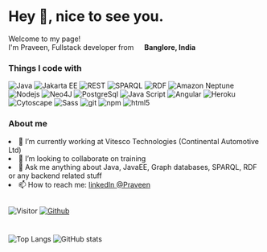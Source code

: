 <h1>Hey 👋, nice to see you.</h1>

 
<p>Welcome to my page! </br> I'm Praveen, Fullstack developer from <img src="https://upload.wikimedia.org/wikipedia/en/4/41/Flag_of_India.svg" width="13"/> <b>Banglore, India</b> </p>
<h3>Things I code with</h3>
<p>
  <img alt="Java" src="https://img.shields.io/badge/-Java-45b8d8?style=flat-square&logo=java&logoColor=white" />
  <img alt="Jakarta EE" src="https://img.shields.io/badge/-J2EE-8DD6F9?style=flat-square&logo=java&logoColor=white" />
  <img alt="REST" src="https://img.shields.io/badge/-REST-764ABC?style=flat-square&logo=restapi&logoColor=white" />
  <img alt="SPARQL" src="https://img.shields.io/badge/-SPARQL-db7092?style=flat-square&logo=linkeddata&logoColor=white" />
  <img alt="RDF" src="https://img.shields.io/badge/-RDF-13aa52?style=flat-square&logo=rdf&logoColor=white" />
  <img alt="Amazon Neptune" src="https://img.shields.io/badge/-AWS-13aa52?style=flat-square&logo=aws&logoColor=white" />
  <img alt="Nodejs" src="https://img.shields.io/badge/-Nodejs-43853d?style=flat-square&logo=Node.js&logoColor=white" />
  <img alt="Neo4J" src="https://img.shields.io/badge/-Neo4J-43853d?style=flat-square&logo=neo4j&logoColor=white" />
  <img alt="PostgreSql" src="https://img.shields.io/badge/-PostgreSql-43853d?style=flat-square&logo=PostgreSql&logoColor=white" />
  <img alt="Java Script" src="https://img.shields.io/badge/-JavaScript-007ACC?style=flat-square&logo=javascript&logoColor=white" />  
  <img alt="Angular" src="https://img.shields.io/badge/-angular-43853d?style=flat-square&logo=Angular&logoColor=white" />  
  <img alt="Heroku" src="https://img.shields.io/badge/-Heroku-430098?style=flat-square&logo=heroku&logoColor=white" />
  <img alt="Cytoscape" src="https://img.shields.io/badge/-Cytoscape.js-E10098?style=flat-square&logo=cytoscapejs&logoColor=white" />
  <img alt="Sass" src="https://img.shields.io/badge/-Sass-CC6699?style=flat-square&logo=sass&logoColor=white" />  
  <img alt="git" src="https://img.shields.io/badge/-Git-F05032?style=flat-square&logo=git&logoColor=white" />
  <img alt="npm" src="https://img.shields.io/badge/-NPM-CB3837?style=flat-square&logo=npm&logoColor=white" />
  <img alt="html5" src="https://img.shields.io/badge/-HTML5-E34F26?style=flat-square&logo=html5&logoColor=white" />
</p>
<h3>About me</h3>
<ui>
  <li>
🔭 I’m currently working at Vitesco Technologies (Continental Automotive Ltd)
  </li>
   <li>
👯 I’m looking to collaborate on training
   </li>
   <li>
💬 Ask me anything about Java, JavaEE, Graph databases, SPARQL, RDF or any backend related stuff
     </li>
   <li>
     📫 How to reach me: <a href="https://www.linkedin.com/in/praveen-kumar-18a7aa169/"> linkedIn @Praveen </a>
     </li>
  </ui>
  
##
![Visitor](https://visitor-badge.laobi.icu/badge?page_id=Praveen3134) 
[![Github](https://img.shields.io/github/followers/Praveen3134?label=Follow&style=social)](https://github.com/Praveen3134)
#
![Top Langs](https://github-readme-stats.vercel.app/api/top-langs/?username=Praveen3134&theme=tokyonight)
![GitHub stats](https://github-readme-stats.vercel.app/api?username=Praveen3134&show_icons=true&theme=tokyonight)
